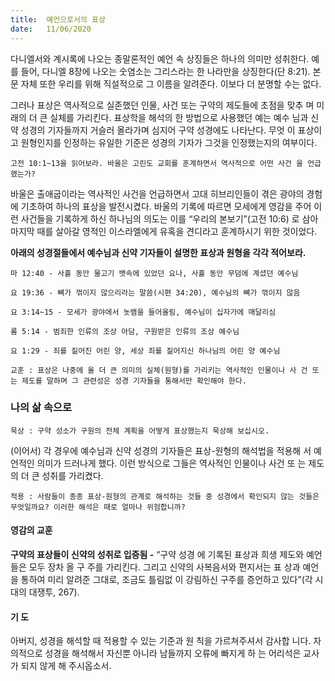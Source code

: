 ```yaml
---
title:  예언으로서의 표상
date:   11/06/2020
---
```


다니엘서와 계시록에 나오는 종말론적인 예언 속 상징들은 하나의 의미만 성취한다.
예를 들어, 다니엘 8장에 나오는 숫염소는 그리스라는 한 나라만을 상징한다(단 8:21).
본문 자체 또한 우리를 위해 직설적으로 그 이름을 알려준다. 이보다 더 분명할 수는
없다.

그러나 표상은 역사적으로 실존했던 인물, 사건 또는 구약의 제도들에 초점을 맞추
며 미래의 더 큰 실체를 가리킨다. 표상학을 해석의 한 방법으로 사용했던 예는 예수
님과 신약 성경의 기자들까지 거슬러 올라가며 심지어 구약 성경에도 나타난다. 무엇
이 표상이고 원형인지를 인정하는 유일한 기준은 성경의 기자가 그것을 인정했는지의
여부이다.

`고전 10:1~13을 읽어보라. 바울은 고린도 교회를 훈계하면서 역사적으로 어떤 사건
을 언급했는가?`

바울은 출애굽이라는 역사적인 사건을 언급하면서 고대 히브리인들이 겪은 광야의
경험에 기초하여 하나의 표상을 발전시켰다. 바울의 기록에 따르면 모세에게 영감을
주어 이런 사건들을 기록하게 하신 하나님의 의도는 이를 “우리의 본보기”(고전 10:6)
로 삼아 마지막 때를 살아갈 영적인 이스라엘에게 유혹을 견디라고 훈계하시기 위한
것이었다.

**아래의 성경절들에서 예수님과 신약 기자들이 설명한 표상과 원형을 각각 적어보라.**

`마 12:40 - 사흘 동안 물고기 뱃속에 있었던 요나, 사흘 동안 무덤에 계셨던 예수님`

`요 19:36 - 뼈가 꺾이지 않으리라는 말씀(시편 34:20), 예수님의 뼈가 꺾이지 않음`

`요 3:14~15 - 모세가 광야에서 놋뱀을 들어올림, 예수님이 십자가에 매달리심`

`롬 5:14 - 범죄한 인류의 조상 아담, 구원받은 인류의 조상 예수님`

`요 1:29 - 죄를 짊어진 어린 양, 세상 죄를 짊어지신 하나님의 어린 양 예수님`

`교훈 : 표상은 나중에 올 더 큰 의미의 실체(원형)를 가리키는 역사적인 인물이나 사
건 또는 제도를 말하며 그 관련성은 성경 기자들을 통해서만 확인해야 한다.`

### 나의 삶 속으로

`묵상 : 구약 성소가 구원의 전체 계획을 어떻게 표상했는지 묵상해 보십시오.`

(이어서) 각 경우에 예수님과 신약 성경의 기자들은 표상-원형의 해석법을 적용해
서 예언적인 의미가 드러나게 했다. 이런 방식으로 그들은 역사적인 인물이나 사건 또
는 제도의 더 큰 성취를 가리켰다.

`적용 : 사람들이 종종 표상-원형의 관계로 해석하는 것들 중 성경에서 확인되지 않는
것들은 무엇일까요? 이러한 해석은 때로 얼마나 위험합니까?`

#### 영감의 교훈

**구약의 표상들이 신약의 성취로 입증됨 -** “구약 성경
에 기록된 표상과 희생 제도와 예언들은 모두 장차 올 구
주를 가리킨다. 그리고 신약의 사복음서와 편지서는 표
상과 예언을 통하여 미리 알려준 그대로, 조금도 틀림없
이 강림하신 구주를 증언하고 있다”(각 시대의 대쟁투,
267).

#### 기 도

아버지, 성경을 해석할 때
적용할 수 있는 기준과 원
칙을 가르쳐주셔서 감사합
니다. 자의적으로 성경을
해석해서 자신뿐 아니라
남들까지 오류에 빠지게 하
는 어리석은 교사가 되지
않게 해 주시옵소서.